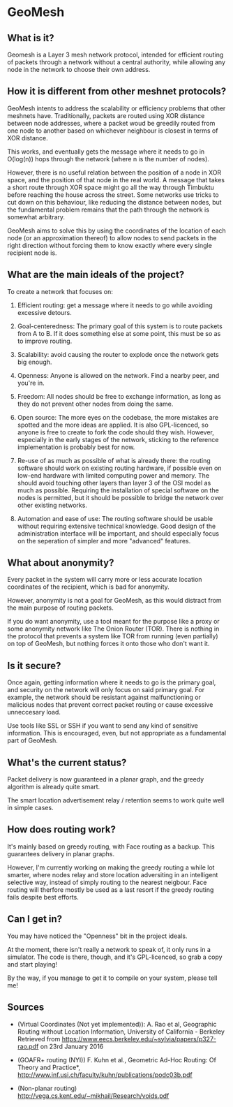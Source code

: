 # GeoMesh

## What is it?

Geomesh is a Layer 3 mesh network protocol, intended for efficient routing of packets through a network without a central
authority, while allowing any node in the network to choose their own address.

## How it is different from other meshnet protocols?

GeoMesh intents to address the scalability or efficiency problems that other meshnets have. Traditionally, packets
are routed using XOR distance between node addresses, where a packet woud be greedily routed from one node to another
based on whichever neighbour is closest in terms of XOR distance.

This works, and eventually gets the message where it needs to go in O(log(n)) hops through the network (where n is the
number of nodes).

However, there is no useful relation between the position of a node in XOR space, and the position of that node in the
real world. A message that takes a short route through XOR space might go all the way through Timbuktu before reaching
the house across the street. Some networks use tricks to cut down on this behaviour, like reducing the distance between
nodes, but the fundamental problem remains that the path through the network is somewhat arbitrary.

GeoMesh aims to solve this by using the coordinates of the location of each node (or an approximation thereof) to allow
nodes to send packets in the right direction without forcing them to know exactly where every single recipient node is.

## What are the main ideals of the project?

To create a network that focuses on:

1. Efficient routing: get a message where it needs to go while avoiding excessive detours.

1. Goal-centeredness: The primary goal of this system is to route packets from A to B. If it does something else at some
                point, this must be so as to improve routing.

1. Scalability: avoid causing the router to explode once the network gets big enough.

1. Openness: Anyone is allowed on the network. Find a nearby peer, and you're in.

1. Freedom: All nodes should be free to exchange information, as long as they do not prevent other nodes from doing the same.

1. Open source: The more eyes on the codebase, the more mistakes are spotted and the more ideas are applied. It is also
                GPL-licenced, so anyone is free to create to fork the code should they wish. However, especially in
                the early stages of the network, sticking to the reference implementation is probably best for now.

1. Re-use of as much as possible of what is already there: the routing software should work on existing routing hardware,
   if possible even on low-end hardware with limited computing power and memory. The should avoid touching other layers
   than layer 3 of the OSI model as much as possible. Requiring the installation of special software on the nodes is permitted,
   but it should be possible to bridge the network over other existing networks.

1. Automation and ease of use: The routing software should be usable without requiring extensive technical knowledge.
   Good design of the administration interface will be important, and should especially focus on the seperation of
   simpler and more "advanced" features.

## What about anonymity?

Every packet in the system will carry more or less accurate location coordinates of the recipient, which is bad for anonymity.

However, anonymity is not a goal for GeoMesh, as this would distract from the main purpose of routing packets.

If you do want anonymity, use a tool meant for the purpose like a proxy or some anonymity network like The Onion Router (TOR).
There is nothing in the protocol that prevents a system like TOR from running (even partially) on top of GeoMesh, but nothing
forces it onto those who don't want it.

## Is it secure?

Once again, getting information where it needs to go is the primary goal, and security on the network will only focus on
said primary goal. For example, the network should be resistant against malfunctioning or malicious nodes that prevent
correct packet routing or cause excessive unneccesary load.

Use tools like SSL or SSH if you want to send any kind of sensitive information. This is encouraged, even, but not
appropriate as a fundamental part of GeoMesh.

## What's the current status?

Packet delivery is now guaranteed in a planar graph, and the greedy algorithm is already quite smart.

The smart location advertisement relay / retention seems to work quite well in simple cases.

## How does routing work?

It's mainly based on greedy routing, with Face routing as a backup. This guarantees delivery in planar graphs.

However, I'm currently working on making the greedy routing a while lot smarter, where nodes
relay and store location adversiting in an intelligent selective way, instead of simply routing
to the nearest neigbour. Face routing will therfore mostly be used as a last resort if the greedy 
routing fails despite best efforts.

## Can I get in?

You may have noticed the "Openness" bit in the project ideals.

At the moment, there isn't really a network to speak of, it only runs in a simulator. The code is there, though,
and it's GPL-licenced, so grab a copy and start playing!

By the way, if you manage to get it to compile on your system, please tell me!

## Sources

* (Virtual Coordinates (Not yet implemented)): A. Rao et al, Geographic Routing without Location Information, University of California - Berkeley
 Retrieved from https://www.eecs.berkeley.edu/~sylvia/papers/p327-rao.pdf on 23rd January 2016

* (GOAFR+ routing (NYI)) F. Kuhn et al., Geometric Ad-Hoc Routing: Of Theory and Practice*, http://www.inf.usi.ch/faculty/kuhn/publications/podc03b.pdf

* (Non-planar routing) http://vega.cs.kent.edu/~mikhail/Research/voids.pdf